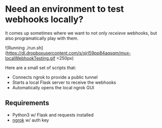 # Need an environment to test webhooks locally?

It comes up sometimes where we want to not only *receieve* webhooks, but also programatically play with them.  

![Running ./run.sh](https://dl.dropboxusercontent.com/s/sjrl59pp84aqsqm/mux-localWebhookTesting.gif =250px)

Here are a small set of scripts that:
* Connects ngrok to provide a public tunnel
* Starts a local Flask server to receive the webhooks
* Automatically opens the local ngrok GUI

## Requirements
* Python3 w/ Flask and requests installed
* [ngrok](https://ngrok.com) w/ auth key
